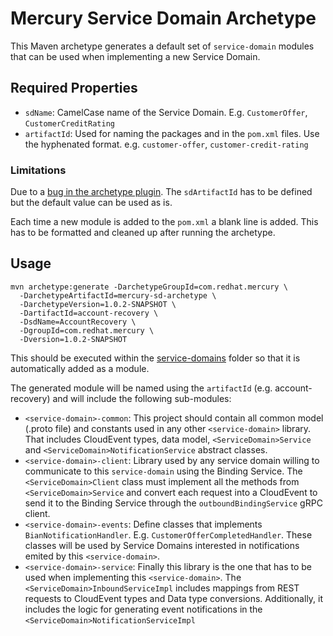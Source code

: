 # Mercury Service Domain Archetype

This Maven archetype generates a default set of `service-domain` modules that can be used when implementing
a new Service Domain.

## Required Properties

* `sdName`: CamelCase name of the Service Domain. E.g. `CustomerOffer`, `CustomerCreditRating`
* `artifactId`: Used for naming the packages and in the `pom.xml` files. Use the hyphenated format.
e.g. `customer-offer`, `customer-credit-rating`

### Limitations

Due to a [bug in the archetype plugin](https://issues.apache.org/jira/browse/ARCHETYPE-490).
The `sdArtifactId` has to be defined but the default value can be used as is.

Each time a new module is added to the `pom.xml` a blank line is added. This has to be formatted
and cleaned up after running the archetype.

## Usage

```shell
mvn archetype:generate -DarchetypeGroupId=com.redhat.mercury \
  -DarchetypeArtifactId=mercury-sd-archetype \
  -DarchetypeVersion=1.0.2-SNAPSHOT \
  -DartifactId=account-recovery \
  -DsdName=AccountRecovery \
  -DgroupId=com.redhat.mercury \
  -Dversion=1.0.2-SNAPSHOT
```

This should be executed within the [service-domains](../service-domains) folder so that it is 
automatically added as a module.

The generated module will be named using the `artifactId` (e.g. account-recovery) and will include
the following sub-modules:

* `<service-domain>-common`: This project should contain all common model (.proto file) and constants used in any
other `<service-domain>` library. That includes CloudEvent types, data model, `<ServiceDomain>Service` 
and `<ServiceDomain>NotificationService` abstract classes.
* `<service-domain>-client`: Library used by any service domain willing to communicate to this `service-domain`
using the Binding Service. The `<ServiceDomain>Client` class must implement all the methods from
`<ServiceDomain>Service` and convert each request into a CloudEvent to send it to the Binding Service
through the `outboundBindingService` gRPC client.
* `<service-domain>-events`: Define classes that implements `BianNotificationHandler`. 
E.g. `CustomerOfferCompletedHandler`. These classes will be used by Service Domains interested in
notifications emited by this `<service-domain>`.
* `<service-domain>-service`: Finally this library is the one that has to be used when implementing
this `<service-domain>`. The `<ServiceDomain>InboundServiceImpl` includes mappings from REST requests
to CloudEvent types and Data type conversions. Additionally, it includes the logic for generating 
event notifications in the `<ServiceDomain>NotificationServiceImpl`
